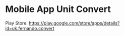 # Mobile App Unit Convert

Play Store: https://play.google.com/store/apps/details?id=uk.fernando.convert
